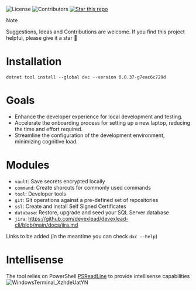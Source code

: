 

![License](https://img.shields.io/badge/license-MIT-blue.svg)
![Contributors](https://img.shields.io/github/contributors/devexlead/devexlead-cli)
[![Star this repo](https://img.shields.io/github/stars/devexlead/devexlead-cli?style=social)](https://github.com/devexlead/devexlead-cli/stargazers)

> [!NOTE]
> Suggestions, Ideas and Contributions are welcome.
> If you find this project helpful, please give it a star 🌟

# Installation

`dotnet tool install --global dxc --version 0.0.37-g7eac6c729d`

# Goals

- Enhance the developer experience for local development and testing.
- Accelerate the onboarding process for setting up a new laptop, reducing the time and effort required.
- Streamline the configuration of the development environment, minimizing cognitive load.

# Modules

- `vault`: Save secrets encrypted locally
- `command`: Create shorcuts for commonly used commands
- `tool`: Developer tools
- `git`: Git operations against a pre-defined set of repositories
- `ssl`: Create and install Self Signed Certificates
- `database`: Restore, upgrade and seed your SQL Server database
- `jira`: https://github.com/devexlead/devexlead-cli/blob/main/docs/jira.md

Links to be added (in the meantime you can check `dxc --help`)

# Intellisense

The tool relies on PowerShell [PSReadLine](https://learn.microsoft.com/en-us/powershell/module/psreadline/) to provide intellisense capabilities
![WindowsTerminal_XzhdeUatYN](https://github.com/user-attachments/assets/288fbce1-6df6-4c90-a48f-436f2604f6d7)
